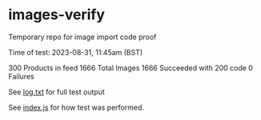 # images-verify
Temporary repo for image import code proof

Time of test: 2023-08-31, 11:45am (BST)

300 Products in feed
1666 Total Images
1666 Succeeded with 200 code
0 Failures


See [log.txt](https://github.com/ajltd/images-verify/blob/main/log.txt) for full test output

See [index.js](https://github.com/ajltd/images-verify/blob/main/index.js) for how test was performed.
